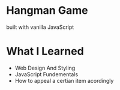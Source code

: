 # Hangman Game
built with vanilla JavaScript 

# What I Learned 
- Web Design And Styling 
- JavaScript Fundementals 
- How to appeal a certian item acordingly
